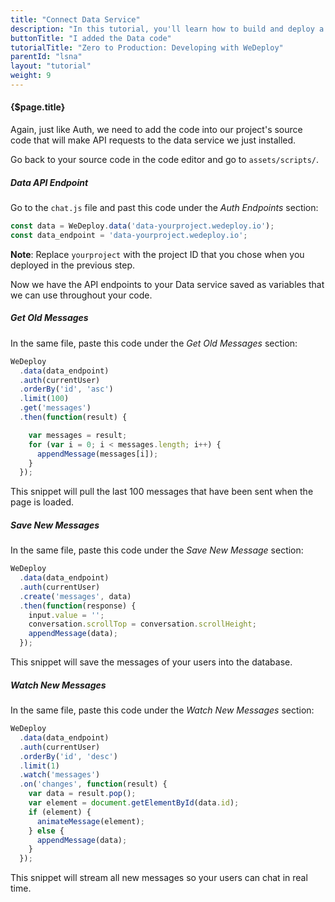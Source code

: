 ```yaml
---
title: "Connect Data Service"
description: "In this tutorial, you'll learn how to build and deploy a chat app with WeDeploy."
buttonTitle: "I added the Data code"
tutorialTitle: "Zero to Production: Developing with WeDeploy"
parentId: "lsna"
layout: "tutorial"
weight: 9
---
```


#### {$page.title}

Again, just like Auth, we need to add the code into our project's source code that will make API requests to the data service we just installed.

Go back to your source code in the code editor and go to `assets/scripts/`.

##### Data API Endpoint

Go to the `chat.js` file and past this code under the _Auth Endpoints_ section:

```javascript
const data = WeDeploy.data('data-yourproject.wedeploy.io');
const data_endpoint = 'data-yourproject.wedeploy.io';
```

**Note**: Replace `yourproject` with the project ID that you chose when you deployed in the previous step.

Now we have the API endpoints to your Data service saved as variables that we can use throughout your code.

##### Get Old Messages

In the same file, paste this code under the _Get Old Messages_ section:

```javascript
WeDeploy
  .data(data_endpoint)
  .auth(currentUser)
  .orderBy('id', 'asc')
  .limit(100)
  .get('messages')
  .then(function(result) {

    var messages = result;
    for (var i = 0; i < messages.length; i++) {
      appendMessage(messages[i]);
    }
  });
```

This snippet will pull the last 100 messages that have been sent when the page is loaded.

##### Save New Messages

In the same file, paste this code under the _Save New Message_ section:

```javascript
WeDeploy
  .data(data_endpoint)
  .auth(currentUser)
  .create('messages', data)
  .then(function(response) {
    input.value = '';
    conversation.scrollTop = conversation.scrollHeight;
    appendMessage(data);
  });
```

This snippet will save the messages of your users into the database.

##### Watch New Messages

In the same file, paste this code under the _Watch New Messages_ section:

```javascript
WeDeploy
  .data(data_endpoint)
  .auth(currentUser)
  .orderBy('id', 'desc')
  .limit(1)
  .watch('messages')
  .on('changes', function(result) {
    var data = result.pop();
    var element = document.getElementById(data.id);
    if (element) {
      animateMessage(element);
    } else {
      appendMessage(data);
    }
  });
```

This snippet will stream all new messages so your users can chat in real time.
